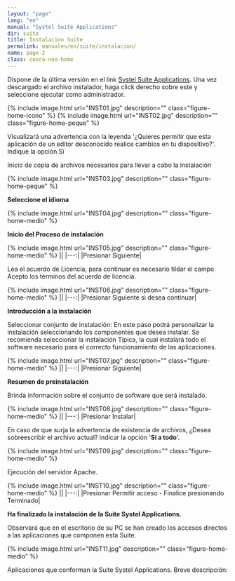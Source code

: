 ```yaml
---
layout: "page"
lang: "en"
manual: "Systel Suite Applications"
dir: suite
title: Instalacion Suite
permalink: manuales/en/suite/instalacion/
name: page-2
class: cuora-neo-home
---
```

Dispone de la última versión en el link [Systel Suite Applications](https://soporte.systel-global.com/softwares-drivers/).
Una vez descargado el archivo instalador, haga click derecho sobre este y seleccione ejecutar como administrador.


{% include image.html url="INST01.jpg" description="" class="figure-home-icono" %}
{% include image.html url="INST02.jpg" description="" class="figure-home-peque" %}

Visualizará una advertencia con la leyenda '¿Quieres permitir que esta aplicación de un editor desconocido realice cambios en tu dispositivo?'.  Indique la opción Si

Inicio de copia de archivos necesarios para llevar a cabo la instalación 


{% include image.html url="INST03.jpg" description="" class="figure-home-peque" %}


**Seleccione el idioma**


{% include image.html url="INST04.jpg" description="" class="figure-home-medio" %}


**Inicio del Proceso de instalación**


{% include image.html url="INST05.jpg" description="" class="figure-home-medio" %}
||
|---:|
|Presionar Siguiente|


Lea el acuerdo de Licencia, para continuar es necesario tildar el campo Acepto los términos del acuerdo de licencia.


{% include image.html url="INST06.jpg" description="" class="figure-home-medio" %}
||
|---:|
|Presionar Siguiente si desea continuar|


**Introducción a la instalación**

Seleccionar conjunto de instalación: En este paso podrá personalizar la instalación seleccionando los componentes que desea instalar. 
Se recomienda seleccionar la instalación Típica, la cual instalará todo el software necesario para el correcto funcionamiento de las aplicaciones. 


{% include image.html url="INST07.jpg" description="" class="figure-home-medio" %}
||
|---:|
|Presionar Siguiente|


**Resumen de preinstalación** 

Brinda información sobre el conjunto de software que será instalado. 

{% include image.html url="INST08.jpg" description="" class="figure-home-medio" %}
||
|---:|
|Presionar Instalar|


En caso de que surja la advertencia de existencia de archivos, ¿Desea sobreescribir el archivo actual? indicar la opción '**Sí a todo**'.

{% include image.html url="INST09.jpg" description="" class="figure-home-medio" %}



Ejecución del servidor Apache. 

{% include image.html url="INST10.jpg" description="" class="figure-home-medio" %}
||
|---:|
|Presionar Permitir acceso - Finalice presionando Terminado|


**Ha finalizado la instalación de la Suite Systel Applications.**


Observará que en el escritorio de su PC se han creado los accesos directos a las aplicaciones que componen esta Suite.

{% include image.html url="INST11.jpg" description="" class="figure-home-medio" %}


Aplicaciones que conforman la Suite Systel Applications. 
Breve descripción:









